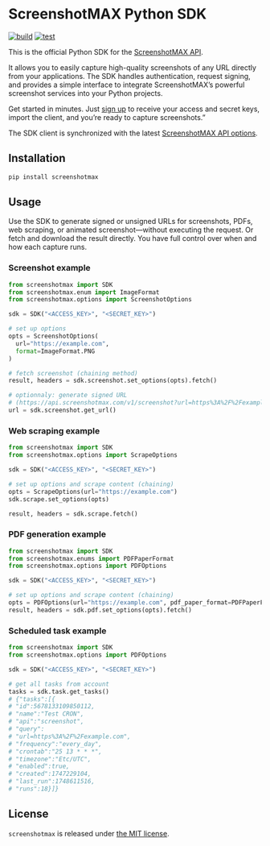 # ScreenshotMAX Python SDK

[![build](https://github.com/screenshotmax/python-sdk/actions/workflows/build.yml/badge.svg)](https://github.com/screenshotmax/python-sdk/actions/workflows/build.yml)
[![test](https://github.com/screenshotmax/python-sdk/actions/workflows/test.yml/badge.svg)](https://github.com/screenshotmax/python-sdk/actions/workflows/test.yml)

This is the official Python SDK for the [ScreenshotMAX API](https://screenshotmax.com/).

It allows you to easily capture high-quality screenshots of any URL directly from your applications.
The SDK handles authentication, request signing, and provides a simple interface to integrate ScreenshotMAX’s powerful screenshot services into your Python projects.

Get started in minutes. Just [sign up](https://screenshotmax.com) to receive your access and secret keys, import the client, and you’re ready to capture screenshots.”

The SDK client is synchronized with the latest [ScreenshotMAX API options](https://docs.screenshotmax.com/guides/start/introduction).

## Installation
```bash
pip install screenshotmax
```

## Usage

Use the SDK to generate signed or unsigned URLs for screenshots, PDFs, web scraping, or animated screenshot—without executing the request. Or fetch and download the result directly. You have full control over when and how each capture runs.

### Screenshot example
```python
from screenshotmax import SDK
from screenshotmax.enum import ImageFormat
from screenshotmax.options import ScreenshotOptions

sdk = SDK("<ACCESS_KEY>", "<SECRET_KEY>")

# set up options
opts = ScreenshotOptions(
  url="https://example.com",
  format=ImageFormat.PNG
)

# fetch screenshot (chaining method)
result, headers = sdk.screenshot.set_options(opts).fetch()

# optionnaly: generate signed URL
# (https://api.screenshotmax.com/v1/screenshot?url=https%3A%2F%2Fexample.com&format=png&access_key=<ACCESS_KEY>&signature=370f5b161bc59eed13b76........1f778635d7fc595dbab12)
url = sdk.screenshot.get_url()
```

### Web scraping example
```python
from screenshotmax import SDK
from screenshotmax.options import ScrapeOptions

sdk = SDK("<ACCESS_KEY>", "<SECRET_KEY>")

# set up options and scrape content (chaining)
opts = ScrapeOptions(url="https://example.com")
sdk.scrape.set_options(opts)

result, headers = sdk.scrape.fetch()
```

### PDF generation example
```python
from screenshotmax import SDK
from screenshotmax.enums import PDFPaperFormat
from screenshotmax.options import PDFOptions

sdk = SDK("<ACCESS_KEY>", "<SECRET_KEY>")

# set up options and scrape content (chaining)
opts = PDFOptions(url="https://example.com", pdf_paper_format=PDFPaperFormat.LETTER)
result, headers = sdk.pdf.set_options(opts).fetch()
```

### Scheduled task example
```python
from screenshotmax import SDK
from screenshotmax.options import PDFOptions

sdk = SDK("<ACCESS_KEY>", "<SECRET_KEY>")

# get all tasks from account
tasks = sdk.task.get_tasks()
# {"tasks":[{
# "id":5678133109850112,
# "name":"Test CRON",
# "api":"screenshot",
# "query":
# "url=https%3A%2F%2Fexample.com",
# "frequency":"every_day",
# "crontab":"25 13 * * *",
# "timezone":"Etc/UTC",
# "enabled":true,
# "created":1747229104,
# "last_run":1748611516,
# "runs":18}]}
```

## License

`screenshotmax` is released under [the MIT license](LICENSE).

